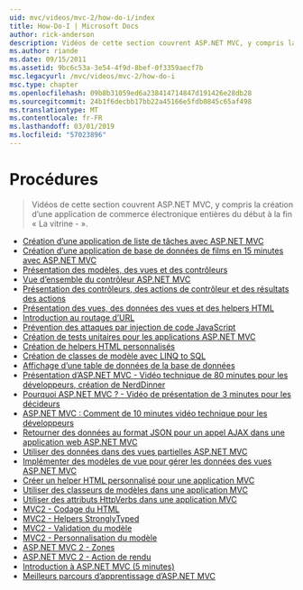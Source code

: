 ```yaml
---
uid: mvc/videos/mvc-2/how-do-i/index
title: How-Do-I | Microsoft Docs
author: rick-anderson
description: Vidéos de cette section couvrent ASP.NET MVC, y compris la création d’une application de commerce électronique entières du début à la fin « La vitrine - ».
ms.author: riande
ms.date: 09/15/2011
ms.assetid: 9bc6c53a-3e54-4f9d-8bef-0f3359aecf7b
msc.legacyurl: /mvc/videos/mvc-2/how-do-i
msc.type: chapter
ms.openlocfilehash: 09b8b31059ed6a238414714847d191426e28db28
ms.sourcegitcommit: 24b1f6decbb17bb22a45166e5fdb0845c65af498
ms.translationtype: MT
ms.contentlocale: fr-FR
ms.lasthandoff: 03/01/2019
ms.locfileid: "57023896"
---
```

<a name="how-do-i"></a>Procédures
====================
> Vidéos de cette section couvrent ASP.NET MVC, y compris la création d’une application de commerce électronique entières du début à la fin « La vitrine - ».


- [Création d’une application de liste de tâches avec ASP.NET MVC](creating-a-tasklist-application-with-aspnet-mvc.md)
- [Création d’une application de base de données de films en 15 minutes avec ASP.NET MVC](creating-a-movie-database-application-in-15-minutes-with-aspnet-mvc.md)
- [Présentation des modèles, des vues et des contrôleurs](understanding-models-views-and-controllers.md)
- [Vue d’ensemble du contrôleur ASP.NET MVC](aspnet-mvc-controller-overview.md)
- [Présentation des contrôleurs, des actions de contrôleur et des résultats des actions](understanding-controllers-controller-actions-and-action-results.md)
- [Présentation des vues, des données des vues et des helpers HTML](understanding-views-view-data-and-html-helpers.md)
- [Introduction au routage d’URL](an-introduction-to-url-routing.md)
- [Prévention des attaques par injection de code JavaScript](preventing-javascript-injection-attacks.md)
- [Création de tests unitaires pour les applications ASP.NET MVC](creating-unit-tests-for-aspnet-mvc-applications.md)
- [Création de helpers HTML personnalisés](creating-custom-html-helpers.md)
- [Création de classes de modèle avec LINQ to SQL](creating-model-classes-with-linq-to-sql.md)
- [Affichage d’une table de données de la base de données](displaying-a-table-of-database-data.md)
- [Présentation d’ASP.NET MVC - Vidéo technique de 80 minutes pour les développeurs, création de NerdDinner](what-is-aspnet-mvc-80-minute-technical-video-for-developers-building-nerddinner.md)
- [Pourquoi ASP.NET MVC ? - Vidéo de présentation de 3 minutes pour les décideurs](why-aspnet-mvc-3-minute-overview-video-for-decision-makers.md)
- [ASP.NET MVC : Comment de 10 minutes vidéo technique pour les développeurs](aspnet-mvc-how-10-minute-technical-video-for-developers.md)
- [Retourner des données au format JSON pour un appel AJAX dans une application web ASP.NET MVC](how-do-i-return-json-formatted-data-for-an-ajax-call-in-an-aspnet-mvc-web-application.md)
- [Utiliser des données dans des vues partielles ASP.NET MVC](how-do-i-work-with-data-in-aspnet-mvc-partial-views.md)
- [Implémenter des modèles de vue pour gérer les données des vues ASP.NET MVC](how-do-i-implement-view-models-to-manage-data-for-aspnet-mvc-views.md)
- [Créer un helper HTML personnalisé pour une application MVC](how-do-i-create-a-custom-html-helper-for-an-mvc-application.md)
- [Utiliser des classeurs de modèles dans une application MVC](how-do-i-work-with-model-binders-in-an-mvc-application.md)
- [Utiliser des attributs HttpVerbs dans une application MVC](how-do-i-use-httpverbs-attributes-in-an-mvc-application.md)
- [MVC2 - Codage du HTML](mvc2-html-encoding.md)
- [MVC2 - Helpers StronglyTyped](mvc2-stronglytyped-helpers.md)
- [MVC2 - Validation du modèle](mvc2-model-validation.md)
- [MVC2 - Personnalisation du modèle](mvc2-template-customization.md)
- [ASP.NET MVC 2 - Zones](aspnet-mvc-2-areas.md)
- [ASP.NET MVC 2 - Action de rendu](aspnet-mvc-2-render-action.md)
- [Introduction à ASP.NET MVC (5 minutes)](5-minute-introduction-to-aspnet-mvc.md)
- [Meilleurs parcours d’apprentissage d’ASP.NET MVC](how-to-best-learn-asp-net-mvc.md)
